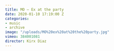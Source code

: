 ```yaml
---
title: MO — Ex at the party
date: 2020-01-10 17:19:00 Z
categories:
- music
- archive
image: "/uploads/MO%20ex%20at%20the%20party.jpg"
vimeo: 384001081
director: Kirx Diaz
---
```


